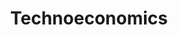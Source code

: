 ---
title: Technoeconomics
description: The study of value added products to optimize existing chemical processes
long_desc:
  We actively research and develop mechanisms for translating our work on the development of advanced bioprocesses for the production of value-added molecules to industry, and we achieve this objective through technoeconomic assessments. One of most recent contributions to technoeconomics has been the formulation of a metric
  <br>
  V-factor; A new metric for gauging the efficiency & profitability of manufacturing processes” for consideration of publication as a letter in ACS Sustainable Chemistry & Engineering. The manuscript puts forward a new metric for gauging the profitability of chemical processes and their productive use of resources. We refer to the metric as the V-factor or valorization factor, jointly in celebration of the 25th anniversary of the E-factor, as well as a nod to the emergence of biomass valorization as a paradigm in chemical manufacturing. Briefly, all available metrics to evaluate green chemical processes are limited to assessing their environmental impact. The E-factor is arguably the most celebrated and utilitarian of these metrics, and is notable for its simplicity. However, there are no formulas akin to the E-factor for back-of-the envelope estimation of profitability. The V-factor fills this void and we have validated its utility by assessing over a hundred manufacturing processes. We argue that co-evaluation of the E- and V-factors will greatly facilitate the development of environmentally and economically sustainable industrial processes, and we corroborate our claims by presenting such a co-evaluation for the 12 bio-based chemicals listed by the US Department of Energy. Our results support the conjecture of subject experts that more R&D expenditures are needed in order to realize commercial feasibility of the manufacturing processes for these chemicals.
  <br>
  We strongly believe that our work will be of interest to the broad readership of ACS Sustainable Chemistry & Engineering, and will generate healthy debate about an underappreciated aspect of green chemical processes – their profitability. I hope you agree with our assessment and we anticipate your decision regarding our submission.

modal_image: /img/research/biosynthetic_engineering.jpg
front_image: /img/research/biosynthetic_engineering.jpg
---